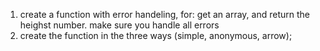 1) create a function with error handeling, for: get an array, and return the heighst number. make sure you handle all errors
2) create the function in the three ways (simple, anonymous, arrow);
